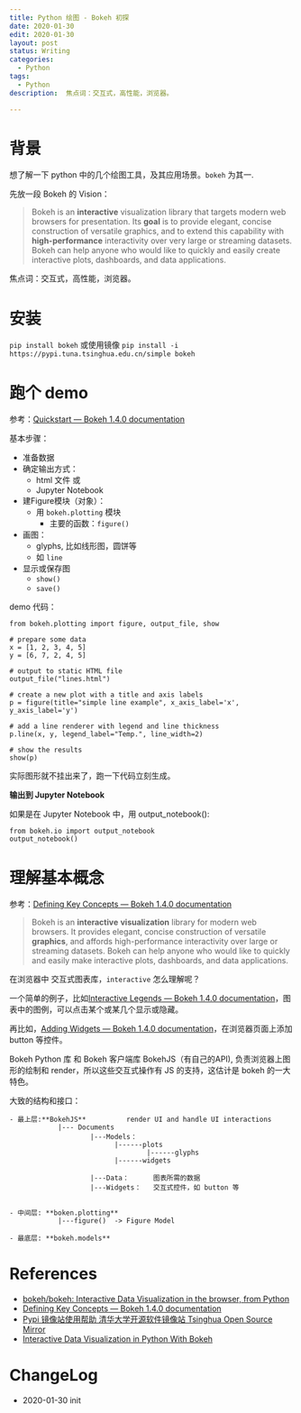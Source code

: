 ```yaml
---
title: Python 绘图 - Bokeh 初探
date: 2020-01-30
edit: 2020-01-30
layout: post
status: Writing
categories:
  - Python
tags:
  - Python
description:  焦点词：交互式，高性能，浏览器。

---
```


# 背景

想了解一下 python 中的几个绘图工具，及其应用场景。`bokeh` 为其一.

先放一段 Bokeh 的 Vision：

> Bokeh is an **interactive** visualization library that targets modern web browsers for presentation. Its **goal** is to provide elegant, concise construction of versatile graphics, and to extend this capability with **high-performance** interactivity over very large or streaming datasets. Bokeh can help anyone who would like to quickly and easily create interactive plots, dashboards, and data applications. 

焦点词：交互式，高性能，浏览器。

# 安装

`pip install bokeh` 或使用镜像 `pip install -i https://pypi.tuna.tsinghua.edu.cn/simple bokeh`

# 跑个 demo

参考：[Quickstart — Bokeh 1.4.0 documentation](https://docs.bokeh.org/en/latest/docs/user_guide/quickstart.html#getting-started)

基本步骤：

- 准备数据
- 确定输出方式：
  - html 文件 或
  - Jupyter Notebook
- 建Figure模块（对象）：
  - 用 `bokeh.plotting` 模块
    - 主要的函数：`figure()`
- 画图：
  -  glyphs, 比如线形图，圆饼等
    - 如 `line`
- 显示或保存图
  - `show()`
  - `save()`

demo 代码：

```
from bokeh.plotting import figure, output_file, show

# prepare some data
x = [1, 2, 3, 4, 5]
y = [6, 7, 2, 4, 5]

# output to static HTML file
output_file("lines.html")

# create a new plot with a title and axis labels
p = figure(title="simple line example", x_axis_label='x', y_axis_label='y')

# add a line renderer with legend and line thickness
p.line(x, y, legend_label="Temp.", line_width=2)

# show the results
show(p)
```

实际图形就不挂出来了，跑一下代码立刻生成。

**输出到 Jupyter Notebook**

如果是在 Jupyter Notebook 中，用 output_notebook(): 

```
from bokeh.io import output_notebook
output_notebook()
```

# 理解基本概念

参考：[Defining Key Concepts — Bokeh 1.4.0 documentation](https://docs.bokeh.org/en/latest/docs/user_guide/concepts.html)

> Bokeh is an **interactive** **visualization** library for modern web browsers. It provides elegant, concise construction of versatile **graphics**, and affords high-performance interactivity over large or streaming datasets. Bokeh can help anyone who would like to quickly and easily make interactive plots, dashboards, and data applications.

在浏览器中 交互式图表库，`interactive` 怎么理解呢？

一个简单的例子，比如[Interactive Legends — Bokeh 1.4.0 documentation](https://docs.bokeh.org/en/latest/docs/user_guide/interaction/legends.html)，图表中的图例，可以点击某个或某几个显示或隐藏。

再比如，[Adding Widgets — Bokeh 1.4.0 documentation](https://docs.bokeh.org/en/latest/docs/user_guide/interaction/widgets.html#button)，在浏览器页面上添加 button 等控件。

Bokeh Python 库 和 Bokeh 客户端库 BokehJS（有自己的API), 负责浏览器上图形的绘制和 render，所以这些交互式操作有 JS 的支持，这估计是 bokeh 的一大特色。


大致的结构和接口：

```
- 最上层:**BokehJS**          render UI and handle UI interactions
            |--- Documents
                    |---Models：
                          |------plots
                                  |------glyphs
                          |------widgets 
                                
                    |---Data：      图表所需的数据
                    |---Widgets：   交互式控件，如 button 等
                    

- 中间层: **boken.plotting**
            |---figure()  -> Figure Model

- 最底层: **bokeh.models**
```

# References
- [bokeh/bokeh: Interactive Data Visualization in the browser, from Python](https://github.com/bokeh/bokeh)
- [Defining Key Concepts — Bokeh 1.4.0 documentation](https://docs.bokeh.org/en/latest/docs/user_guide/concepts.html)
- [Pypi  镜像站使用帮助  清华大学开源软件镜像站  Tsinghua Open Source Mirror](https://mirrors.tuna.tsinghua.edu.cn/help/pypi/)
- [Interactive Data Visualization in Python With Bokeh](https://realpython.com/python-data-visualization-bokeh/)

# ChangeLog
- 2020-01-30 init